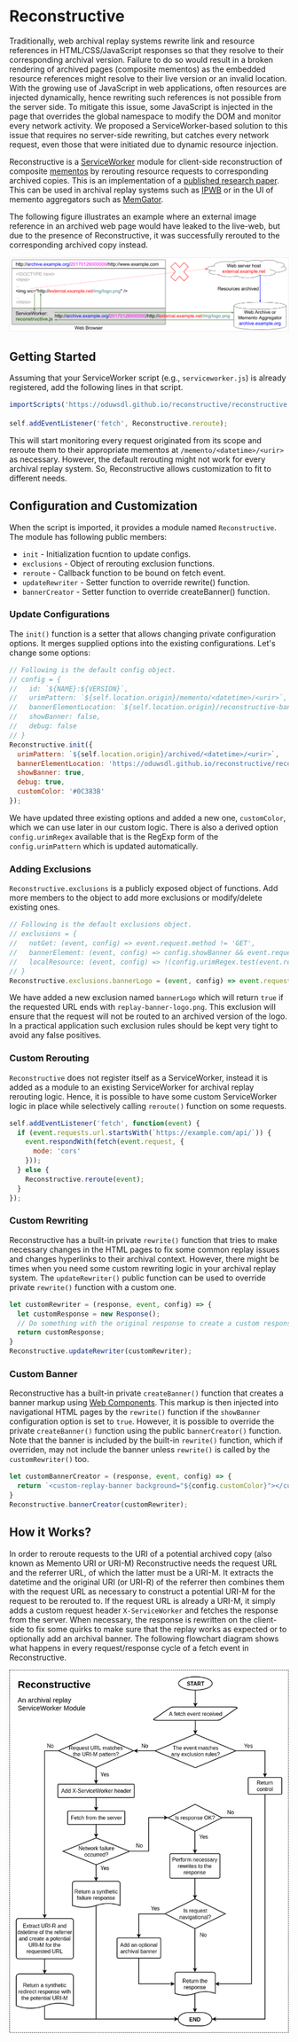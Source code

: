 # Reconstructive

Traditionally, web archival replay systems rewrite link and resource references in HTML/CSS/JavaScript responses so that they resolve to their corresponding archival version.
Failure to do so would result in a broken rendering of archived pages (composite mementos) as the embedded resource references might resolve to their live version or an invalid location.
With the growing use of JavaScript in web applications, often resources are injected dynamically, hence rewriting such references is not possible from the server side.
To mitigate this issue, some JavaScript is injected in the page that overrides the global namespace to modify the DOM and monitor every network activity.
We proposed a ServiceWorker-based solution to this issue that requires no server-side rewriting, but catches every network request, even those that were initiated due to dynamic resource injection.

Reconstructive is a [ServiceWorker](https://developer.mozilla.org/en-US/docs/Web/API/Service_Worker_API) module for client-side reconstruction of composite [mementos](https://tools.ietf.org/html/rfc7089) by rerouting resource requests to corresponding archived copies.
This is an implementation of a [published research paper](http://www.cs.odu.edu/~mln/pubs/jcdl-2017/jcdl-2017-alam-service-worker.pdf).
This can be used in archival replay systems such as [IPWB](https://github.com/oduwsdl/ipwb) or in the UI of memento aggregators such as [MemGator](https://github.com/oduwsdl/memgator).

The following figure illustrates an example where an external image reference in an archived web page would have leaked to the live-web, but due to the presence of Reconstructive, it was successfully rerouted to the corresponding archived copy instead.

![Reconstructive Example](resources/reconstructive-example.png)

## Getting Started

Assuming that your ServiceWorker script (e.g., `serviceworker.js`) is already registered, add the following lines in that script.

```js
importScripts('https://oduwsdl.github.io/reconstructive/reconstructive.js');

self.addEventListener('fetch', Reconstructive.reroute);
```

This will start monitoring every request originated from its scope and reroute them to their appropriate mementos at `/memento/<datetime>/<urir>` as necessary.
However, the default rerouting might not work for every archival replay system.
So, Reconstructive allows customization to fit to different needs.

## Configuration and Customization

When the script is imported, it provides a module named `Reconstructive`.
The module has following public members:

* `init`           - Initialization fucntion to update configs.
* `exclusions`     - Object of rerouting exclusion functions.
* `reroute`        - Callback function to be bound on fetch event.
* `updateRewriter` - Setter function to override rewrite() function.
* `bannerCreator`  - Setter function to override createBanner() function.

### Update Configurations

The `init()` function is a setter that allows changing private configuration options.
It merges supplied options into the existing configurations.
Let's change some options:

```js
// Following is the default config object.
// config = {
//   id: `${NAME}:${VERSION}`,
//   urimPattern: `${self.location.origin}/memento/<datetime>/<urir>`,
//   bannerElementLocation: `${self.location.origin}/reconstructive-banner.js`,
//   showBanner: false,
//   debug: false
// }
Reconstructive.init({
  urimPattern: `${self.location.origin}/archived/<datetime>/<urir>`,
  bannerElementLocation: 'https://oduwsdl.github.io/reconstructive/reconstructive-banner.js',
  showBanner: true,
  debug: true,
  customColor: '#0C383B'
});
```

We have updated three existing options and added a new one, `customColor`, which we can use later in our custom logic.
There is also a derived option `config.urimRegex` available that is the RegExp form of the `config.urimPattern` which is updated automatically.

### Adding Exclusions

`Reconstructive.exclusions` is a publicly exposed object of functions.
Add more members to the object to add more exclusions or modify/delete existing ones.

```js
// Following is the default exclusions object.
// exclusions = {
//   notGet: (event, config) => event.request.method != 'GET',
//   bannerElement: (event, config) => config.showBanner && event.request.url.endsWith(config.bannerElementLocation),
//   localResource: (event, config) => !(config.urimRegex.test(event.request.url) || config.urimRegex.test(event.request.referrer))
// }
Reconstructive.exclusions.bannerLogo = (event, config) => event.request.url.endsWith('replay-banner-logo.png');
```

We have added a new exclusion named `bannerLogo` which will return `true` if the requested URL ends with `replay-banner-logo.png`.
This exclusion will ensure that the request will not be routed to an archived version of the logo.
In a practical application such exclusion rules should be kept very tight to avoid any false positives.

### Custom Rerouting

`Reconstructive` does not register itself as a ServiceWorker, instead it is added as a module to an existing ServiceWorker for archival replay rerouting logic.
Hence, it is possible to have some custom ServiceWorker logic in place while selectively calling `reroute()` function on some requests.

```js
self.addEventListener('fetch', function(event) {
  if (event.requests.url.startsWith(`https://example.com/api/`)) {
    event.respondWith(fetch(event.request, {
      mode: 'cors'
    }));
  } else {
    Reconstructive.reroute(event);
  }
});
```

### Custom Rewriting

Reconstructive has a built-in private `rewrite()` function that tries to make necessary changes in the HTML pages to fix some common replay issues and changes hyperlinks to their archival context.
However, there might be times when you need some custom rewriting logic in your archival replay system.
The `updateRewriter()` public function can be used to override private `rewrite()` function with a custom one.

```js
let customRewriter = (response, event, config) => {
  let customResponse = new Response();
  // Do something with the original response to create a custom response.
  return customResponse;
}
Reconstructive.updateRewriter(customRewriter);
```

### Custom Banner

Reconstructive has a built-in private `createBanner()` function that creates a banner markup using [Web Components](https://www.webcomponents.org/).
This markup is then injected into navigational HTML pages by the `rewrite()` function if the `showBanner` configuration option is set to `true`.
However, it is possible to override the private `createBanner()` function using the public `bannerCreator()` function.
Note that the banner is included by the built-in `rewrite()` function, which if overriden, may not include the banner unless `rewrite()` is called by the `customRewriter()` too.

```js
let customBannerCreator = (response, event, config) => {
  return `<custom-replay-banner background="${config.customColor}"></custom-replay-banner>`;
}
Reconstructive.bannerCreator(customRewriter);
```

## How it Works?

In order to reroute requests to the URI of a potential archived copy (also known as Memento URI or URI-M) Reconstructive needs the request URL and the referrer URL, of which the latter must be a URI-M.
It extracts the datetime and the original URI (or URI-R) of the referrer then combines them with the request URL as necessary to construct a potential URI-M for the request to be rerouted to.
If the request URL is already a URI-M, it simply adds a custom request header `X-ServiceWorker` and fetches the response from the server.
When necessary, the response is rewritten on the client-side to fix some quirks to make sure that the replay works as expected or to optionally add an archival banner.
The following flowchart diagram shows what happens in every request/response cycle of a fetch event in Reconstructive.

![Reconstructive Flowchart](resources/reconstructive-flowchart.png)
